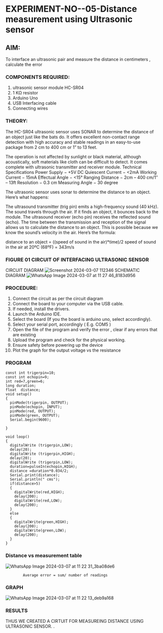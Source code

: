 # EXPERIMENT-NO--05-Distance measurement using Ultrasonic sensor

## AIM: 
To interface an ultrasonic pair and measure the distance in centimeters , calculate the error
 
### COMPONENTS REQUIRED:
1.	ultrasonic sensor module HC-SR04
2.	1 KΩ resistor 
3.	Arduino Uno 
4.	USB Interfacing cable 
5.	Connecting wires 


### THEORY: 
The HC-SR04 ultrasonic sensor uses SONAR to determine the distance of an object just like the bats do. It offers excellent non-contact range detection with high accuracy and stable readings in an easy-to-use package from 2 cm to 400 cm or 1” to 13 feet.

The operation is not affected by sunlight or black material, although acoustically, soft materials like cloth can be difficult to detect. It comes complete with ultrasonic transmitter and receiver module.
Technical Specifications
Power Supply − +5V DC
Quiescent Current − <2mA
Working Current − 15mA
Effectual Angle − <15°
Ranging Distance − 2cm – 400 cm/1″ – 13ft
Resolution − 0.3 cm
Measuring Angle − 30 degree

The ultrasonic sensor uses sonar to determine the distance to an object. Here’s what happens:

The ultrasound transmitter (trig pin) emits a high-frequency sound (40 kHz).
The sound travels through the air. If it finds an object, it bounces back to the module.
The ultrasound receiver (echo pin) receives the reflected sound (echo).
The time between the transmission and reception of the signal allows us to calculate the distance to an object. This is possible because we know the sound’s velocity in the air. Here’s the formula:

distance to an object = ((speed of sound in the air)*time)/2
speed of sound in the air at 20ºC (68ºF) = 343m/s

### FIGURE 01 CIRCUIT OF INTERFACING ULTRASONIC SENSOR 
CIRCUIT DIAGRAM
![Screenshot 2024-03-07 112346](https://github.com/sanjaysivaramakrishnan/Experiment--04-Interfacing-digital-output-with-arduino-ultrasonic-sensor/assets/151629616/71963344-1dd0-4d80-837c-4bbceae17958)
SCHEMATIC DIAGRAM
![WhatsApp Image 2024-03-07 at 11 27 46_8183d956](https://github.com/sanjaysivaramakrishnan/Experiment--04-Interfacing-digital-output-with-arduino-ultrasonic-sensor/assets/151629616/f20db58e-c66c-44fc-8672-07cf71f52878)


### PROCEDURE:
1.	Connect the circuit as per the circuit diagram 
2.	Connect the board to your computer via the USB cable.
3.	If needed, install the drivers.
4.	Launch the Arduino IDE.
5.	Select the board (If you the board is arduino uno, select accordingly).
6.	Select your serial port, accordingly ( E.g. COM5 )
7.	Open the file of the program  and verify the error , clear if any errors that are existing 
8.	Upload the program and check for the physical working. 
9.	Ensure safety before powering up the device 
10.	Plot the graph for the output voltage vs the resistance 


### PROGRAM 
~~~
const int trigerpin=10;
const int echopin=9;
int red=7,green=6;
long duration;
float  distance;
void setup()
{
  pinMode(trigerpin, OUTPUT);
  pinMode(echopin, INPUT);
  pinMode(red, OUTPUT);
  pinMode(green, OUTPUT);
  Serial.begin(9600);

}

void loop()
{
  digitalWrite (trigerpin,LOW);
  delay(20);
  digitalWrite (trigerpin,HIGH);
  delay(20);
  digitalWrite (trigerpin,LOW);
  duration=pulseIn(echopin,HIGH);
  distance =duration*0.034/2;
  Serial.print(distance);
  Serial.println(" cms");
  if(distance>5)
  {
    digitalWrite(red,HIGH);
    delay(200);
    digitalWrite(red,LOW);
    delay(200);
  }
  else
  {
    digitalWrite(green,HIGH);
    delay(200);
    digitalWrite(green,LOW);
    delay(200);
  }
}
~~~



### Distance vs measurement table 

![WhatsApp Image 2024-03-07 at 11 22 31_3ba08de6](https://github.com/sanjaysivaramakrishnan/Experiment--04-Interfacing-digital-output-with-arduino-ultrasonic-sensor/assets/151629616/6075cf7c-e771-41fa-acb9-70fbc0b86afa)
			
 
			
			
			
			
			
			
			Average error = sum/ number of readings 
 

### GRAPH
![WhatsApp Image 2024-03-07 at 11 22 13_deb9a168](https://github.com/sanjaysivaramakrishnan/Experiment--04-Interfacing-digital-output-with-arduino-ultrasonic-sensor/assets/151629616/1e1618c2-8958-496d-8f49-568383cb6f2d)







### RESULTS

THUS WE CREATED A CIRTUIT FOR  MEASUREING DISTANCE USING ULTRASONIC SENSOR.
.
 
